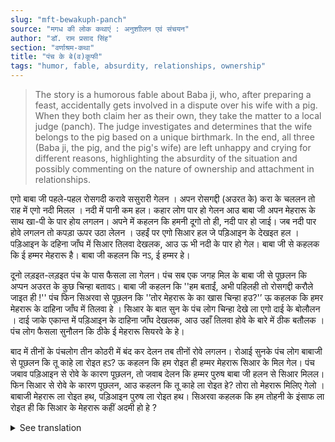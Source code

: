 ```yaml
---
slug: "mft-bewakuph-panch"
source: "मगध की लोक कथाएं : अनुशाीलन एवं संचयन"
author: "डॉ. राम प्रसाद सिंह"
section: "वर्णाश्रम-कथा"
title: "पंच के बे(व)कूफी"
tags: "humor, fable, absurdity, relationships, ownership"
---
```

<blockquote>
The story is a humorous fable about Baba ji, who, after preparing a feast, accidentally gets involved in a dispute over his wife with a pig. When they both claim her as their own, they take the matter to a local judge (panch). The judge investigates and determines that the wife belongs to the pig based on a unique birthmark. In the end, all three (Baba ji, the pig, and the pig's wife) are left unhappy and crying for different reasons, highlighting the absurdity of the situation and possibly commenting on the nature of ownership and attachment in relationships.
</blockquote>

एगो बाबा जी पहले-पहल रोसगदी करावे ससुरारी गेलन । अपन रोसगद्दी (अउरत के) करा के चललन तो राह में एगो नदी मिलल । नदी में पानी कम हल। कहार लोग पार हो गेलन आउ बाबा जी अपन मेहरारू के साथ खा-पी के पार होय लगलन। अपने में कहलन कि हमनी दूगो तो ही, नदी पार हो जाई। जब नदी पार होवे लगलन तो कपड़ा ऊपर उठा लेलन । उहईं पर एगो सिआर हल जे पड़िआइन के देखइत हल । पड़िआइन के दहिना जाँघ में सिआर तिलवा देखलक, आउ ऊ भी नदी के पार हो गेल। बाबा जी से कहलक कि ई हम्मर मेहरारू है। बाबा जी कहलन कि नऽ, ई हम्मर हे। 

दूनो लड़इत-लड़इत पंच के पास फैसला ला गेलन।  पंच सब एक जगह मिल के बाबा जी से पूछलन कि अप्पन अउरत के कुछ चिन्हा बतावऽ। बाबा जी कहलन कि ''हम बताईं, अभी पहिलही तो रोसगद्दी करौले जाइत ही !'' पंच फिन सिअरवा से पूछलन कि '’तोर मेहरारू के का खास चिन्हा हउ?'’ ऊ कहलक कि हमर मेहरारू के दाहिना जाँघ में तिलवा हे । सिआर के बात सुन के पंच लोग चिन्हा देखे ला एगो दाई के बोलौलन । दाई जाके एकान्त में पड़िआइन के दाहिना जाँघ देखलक, आउ उहाँ तिलवा होवे के बारे में ठीक बतौलक । पंच लोग फैसला सुनौलन कि ठीके ई मेहरारू सियरवे के हे। 

बाद में तीनों के पंचलोग तीन कोठरी में बंद कर देलन तब तीनों रोवे लगलन। रोआई सुनके पंच लोग बाबाजी से पूछलन कि तू काहे ला रोइत हऽ?  ऊ कहलन कि हम रोइत ही हम्मर मेहरारू सिआर के मिल गेल। पंच जबाव पड़िआइन से रोवे के कारण पूछलन, तो जवाब देलन कि हम्मर पुरुष बाबा जी हलन से सिआर मिलल। फिन सिआर से रोवे के कारण पूछलन, आउ कहलन कि तू काहे ला रोइत हे? तोरा तो मेहरारू मिलिए गेलो । बाबाजी मेहरारू ला रोइत हथ, पड़िआइन पुरुष ला रोइत हथ। सिअरवा कहलक कि हम तोहनी के इंसाफ ला रोइत ही कि सिआर के मेहरारू कहीं अदमी हो हे ?  

<details>
<summary>See translation</summary>

Once, a baba (an elderly man) went to prepare a feast for his in-laws. After finishing the feast, he set out with his wife, and on the way, they came across a river with low water. The bearers crossed the river, and Baba ji, along with his wife, started to cross after having something to eat. Baba ji thought that since there were just two of them, they would easily cross the river. When they began to cross, Baba ji lifted up his clothes. There was a pig nearby that was watching them. The pig noticed a mark on the right thigh of Baba ji's wife and also crossed the river. The pig said to Baba ji, "This is my wife." Baba ji replied, "No, she is mine."

Both of them quarreled and went to a panch (local judge) for a decision. The panch gathered together and asked Baba ji to identify his wife. Baba ji responded, "I will tell you; I just finished the feast!" The panch then asked the pig, "What is a special mark on your wife?" The pig replied, "My wife has a birthmark on her right thigh." After hearing this, the panch summoned a midwife to check the mark. The midwife went and, in private, examined the pig's wife's right thigh and affirmed that she indeed had a birthmark there. The panch then declared that she indeed belonged to the pig.

Later, all three of them were locked in separate rooms, and they all began to cry. Hearing their cries, the panch asked Baba ji why he was crying. He said, "I am crying because my wife is with the pig." When the panch asked the pig why he was crying, he responded that his male counterpart, Baba ji, had met the pig. Then the panch inquired about the pig's reason for crying, to which the pig replied, "I am crying for justice. Does the pig have a husband somewhere?"
</details>